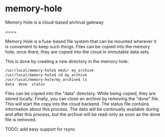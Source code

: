 # memory-hole
Memory Hole is a cloud-based archival gateway

====

Memory Hole is a fuse-based file system that can be mounted wherever it is
convenient to keep such things.  Files can be copied into the memory hole;
once there, they are copied into the cloud in immutable data sets.

This is done by creating a new directory in the memory hole:

```bash
/usr/local/memory-hole$ mkdir my_archive
/usr/local/memory-hole$ cd my_archive
/usr/local/memory-hole/my_archive$ ls
data  done  status
```

Files can be copied into the "data" directory.  While being copied, they are
stored locally.  Finally, you can close an archive by removing the "done" file.
This will start the copy into the cloud backend.  The status file contains
information about this process.  The data will be continually available during
and after this process, but the archive will be read-only as soon as the done
file is removed.

TODO: add easy support for rsync

